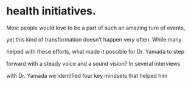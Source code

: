 # health initiatives.

Most people would love to be a part of such an amazing turn of events,

yet this kind of transformation doesn’t happen very often. While many

helped with these eﬀorts, what made it possible for Dr. Yamada to step

forward with a steady voice and a sound vision? In several interviews

with Dr. Yamada we identiﬁed four key mindsets that helped him